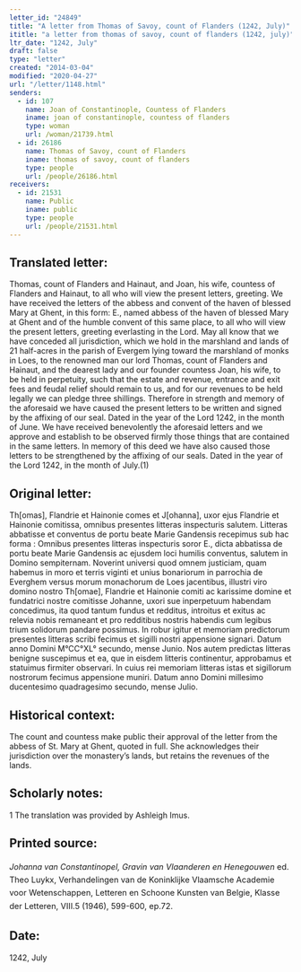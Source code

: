 ```yaml
---
letter_id: "24849"
title: "A letter from Thomas of Savoy, count of Flanders (1242, July)"
ititle: "a letter from thomas of savoy, count of flanders (1242, july)"
ltr_date: "1242, July"
draft: false
type: "letter"
created: "2014-03-04"
modified: "2020-04-27"
url: "/letter/1148.html"
senders:
  - id: 107
    name: Joan of Constantinople, Countess of Flanders
    iname: joan of constantinople, countess of flanders
    type: woman
    url: /woman/21739.html
  - id: 26186
    name: Thomas of Savoy, count of Flanders
    iname: thomas of savoy, count of flanders
    type: people
    url: /people/26186.html
receivers:
  - id: 21531
    name: Public
    iname: public
    type: people
    url: /people/21531.html
---
```

<h2> Translated letter:</h2>Thomas, count of Flanders and Hainaut, and Joan, his wife, countess of Flanders and Hainaut, to all who will view the present letters, greeting.
	We have received the letters of the abbess and convent of the haven of blessed Mary at Ghent, in this form:
	E., named abbess of the haven of blessed Mary at Ghent and of the humble convent of this same place, to all who will view the present letters, greeting everlasting in the Lord.  May all know that we have conceded all jurisdiction, which we hold in the marshland and lands of 21 half-acres in the parish of Evergem lying toward the marshland of monks in Loes, to the renowned man our lord Thomas, count of Flanders and Hainaut, and the dearest lady and our founder countess Joan, his wife, to be held in perpetuity, such that the estate and revenue, entrance and exit fees and feudal relief should remain to us, and for our revenues to be held legally we can pledge three shillings.  Therefore in strength and memory of the aforesaid we have caused the present letters to be written and signed by the affixing of our seal.   Dated in the year of the Lord 1242, in the month of June.
	We have received benevolently the aforesaid letters and we approve and establish to be observed firmly those things that are contained in the same letters.
	In memory of this deed we have also caused those letters to be strengthened by the affixing of our seals.
	Dated in the year of the Lord 1242, in the month of July.(1)
<h2 class="mt-4"> Original letter:</h2>Th[omas], Flandrie et Hainonie comes et J[ohanna], uxor ejus Flandrie et Hainonie comitissa, omnibus presentes litteras inspecturis salutem.
Litteras abbatisse et conventus de portu beate Marie Gandensis
recepimus sub hac forma :
Omnibus presentes litteras inspecturis soror E., dicta abbatissa de portu beate Marie Gandensis ac ejusdem loci humilis conventus, salutem in Domino sempiternam. Noverint universi quod omnem justiciam, quam habemus in moro et terris viginti et unius bonariorum  in parrochia de Everghem versus morum monachorum de Loes jacentibus, illustri viro domino nostro Th[omae], Flandrie et Hainonie comiti ac karissime domine et fundatrici nostre comitisse Johanne, uxori sue inperpetuum habendam concedimus, ita quod tantum fundus et redditus, introitus et exitus ac relevia nobis remaneant et pro redditibus nostris habendis cum legibus trium solidorum pandare possimus. In robur igitur et memoriam predictorum presentes litteras scribi fecimus et sigilli nostri appensione signari. Datum anno Domini M°CC°XL° secundo, mense Junio.
Nos autem predictas litteras benigne suscepimus et ea, que in eisdem litteris continentur, approbamus et statuimus firmiter observari.
In cuius rei memoriam litteras istas et sigillorum nostrorum fecimus appensione muniri.
Datum anno Domini millesimo ducentesimo quadragesimo secundo, mense Julio.
<h2 class="mt-4"> Historical context:</h2>The count and countess make public their approval of the letter from the abbess of St. Mary at Ghent, quoted in full.  She acknowledges their jurisdiction over the monastery’s lands, but retains the revenues of the lands.
<h2 class="mt-4"> Scholarly notes:</h2>1 The translation was provided by Ashleigh Imus.
<h2 class="mt-4"> Printed source:</h2><p><em>Johanna van Const</em><span style="font-size: 14.4444446563721px; line-height: 23.3333339691162px; background-color: transparent;"><em>antinopel, Gravin van Vlaanderen en Henegouwen</em> ed. Theo Luykx, Verhandelingen van de Koninklijke Vlaamsche Academie voor Wetenschappen, Letteren en Schoone Kunsten van Belgie, Klasse der Letteren, VIII.5 (1946), 599-600, ep.72.</span><span style="font-size: 14.4444446563721px; line-height: 1.5; background-color: transparent;"><br></span></p><h2 class="mt-4"> Date:</h2>1242, July